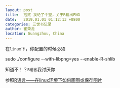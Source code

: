 ```yaml
---
layout: post
title:  拾贰-我绝了个望，关于R输出PNG
date:   2019.01.01 01:12:13 +0800
categories: 三世书记录
author: 崔秉龙
location: Guangzhou, China
---
```





在`linux`下，你配置的时候必须

 sudo ./configure --with-libpng=yes  --enable-R-shlib

知道不！？`R语言`我讨厌你



参照[R语言——在linux环境下如何画图或保存图片](https://blog.csdn.net/snowdroptulip/article/details/78662112)